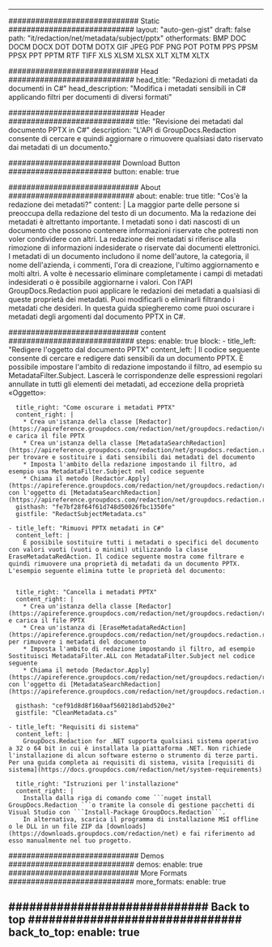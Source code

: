 
---
############################# Static ############################
layout: "auto-gen-gist" 
draft: false
path: "it/redaction/net/metadata/subject/pptx"
otherformats: BMP DOC DOCM DOCX DOT DOTM DOTX GIF JPEG PDF PNG POT POTM PPS PPSM PPSX PPT PPTM RTF TIFF XLS XLSM XLSX XLT XLTM XLTX  

############################# Head ############################
head_title: "Redazioni di metadati da documenti in C#"
head_description: "Modifica i metadati sensibili in C# applicando filtri per documenti di diversi formati"

############################# Header ############################
title: "Revisione dei metadati dal documento PPTX in C#"
description: "L'API di GroupDocs.Redaction consente di cercare e quindi aggiornare o rimuovere qualsiasi dato riservato dai metadati di un documento."

######################### Download Button #######################
button:
    enable: true

############################# About ############################
about:
    enable: true
    title: "Cos'è la redazione dei metadati?"
    content: |
        La maggior parte delle persone si preoccupa della redazione del testo di un documento. Ma la redazione dei metadati è altrettanto importante. I metadati sono i dati nascosti di un documento che possono contenere informazioni riservate che potresti non voler condividere con altri. La redazione dei metadati si riferisce alla rimozione di informazioni indesiderate o riservate dai documenti elettronici. I metadati di un documento includono il nome dell'autore, la categoria, il nome dell'azienda, i commenti, l'ora di creazione, l'ultimo aggiornamento e molti altri. A volte è necessario eliminare completamente i campi di metadati indesiderati o è possibile aggiornarne i valori. Con l'API GroupDocs.Redaction puoi applicare le redazioni dei metadati a qualsiasi di queste proprietà dei metadati. Puoi modificarli o eliminarli filtrando i metadati che desideri. In questa guida spiegheremo come puoi oscurare i metadati degli argomenti dal documento PPTX in C#.

############################# content ############################
steps:
    enable: true
    block:
    - title_left: "Redigere l'oggetto dal documento PPTX"
      content_left: |
        Il codice seguente consente di cercare e redigere dati sensibili da un documento PPTX. È possibile impostare l'ambito di redazione impostando il filtro, ad esempio su MetadataFilter.Subject. Lascerà le corrispondenze delle espressioni regolari annullate in tutti gli elementi dei metadati, ad eccezione della proprietà «Oggetto»:
        

      title_right: "Come oscurare i metadati PPTX"
      content_right: |
        * Crea un'istanza della classe [Redactor](https://apireference.groupdocs.com/redaction/net/groupdocs.redaction/redactor) e carica il file PPTX
        * Crea un'istanza della classe [MetadataSearchRedaction](https://apireference.groupdocs.com/redaction/net/groupdocs.redaction.redactions/metadatasearchredaction) per trovare e sostituire i dati sensibili dai metadati del documento
        * Imposta l'ambito della redazione impostando il filtro, ad esempio usa MetadataFilter.Subject nel codice seguente
        * Chiama il metodo [Redactor.Apply](https://apireference.groupdocs.com/redaction/net/groupdocs.redaction/redactor/methods/apply/index) con l'oggetto di [MetadataSearchRedaction](https://apireference.groupdocs.com/redaction/net/groupdocs.redaction.redactions/metadatasearchredaction)        
      gisthash: "fe7bf28f64f61d748d50026fbc1350fe"
      gistfile: "RedactSubjectMetadata.cs"

    - title_left: "Rimuovi PPTX metadati in C#"
      content_left: |
        È possibile sostituire tutti i metadati o specifici del documento con valori vuoti (vuoti o minimi) utilizzando la classe EraseMetadataRedAction. Il codice seguente mostra come filtrare e quindi rimuovere una proprietà di metadati da un documento PPTX. L'esempio seguente elimina tutte le proprietà del documento:
        
        
      title_right: "Cancella i metadati PPTX"
      content_right: |
        * Crea un'istanza della classe [Redactor](https://apireference.groupdocs.com/redaction/net/groupdocs.redaction/redactor) e carica il file PPTX
        * Crea un'istanza di [EraseMetadataRedAction](https://apireference.groupdocs.com/redaction/net/groupdocs.redaction.redactions/erasemetadataredaction) per rimuovere i metadati del documento
        * Imposta l'ambito di redazione impostando il filtro, ad esempio Sostituisci MetadataFilter.ALL con MetadataFilter.Subject nel codice seguente 
        * Chiama il metodo [Redactor.Apply](https://apireference.groupdocs.com/redaction/net/groupdocs.redaction/redactor/methods/apply/index) con l'oggetto di [MetadataSearchRedaction](https://apireference.groupdocs.com/redaction/net/groupdocs.redaction.redactions/metadatasearchredaction)
        
      gisthash: "cef91d8d8f160aaf560218d1abd520e2"
      gistfile: "CleanMetadata.cs"

    - title_left: "Requisiti di sistema"
      content_left: |
        GroupDocs.Redaction for .NET supporta qualsiasi sistema operativo a 32 o 64 bit in cui è installata la piattaforma .NET. Non richiede l'installazione di alcun software esterno o strumento di terze parti. Per una guida completa ai requisiti di sistema, visita [requisiti di sistema](https://docs.groupdocs.com/redaction/net/system-requirements)
        
      title_right: "Istruzioni per l'installazione"
      content_right: |
        Installa dalla riga di comando come ```nuget install GroupDocs.Redaction ```o tramite la console di gestione pacchetti di Visual Studio con ```Install-Package GroupDocs.Redaction```. 
        In alternativa, scarica il programma di installazione MSI offline o le DLL in un file ZIP da [downloads](https://downloads.groupdocs.com/redaction/net) e fai riferimento ad esso manualmente nel tuo progetto.

############################# Demos ############################
demos:
    enable: true
############################# More Formats ############################
more_formats:
    enable: true

############################# Back to top ###############################
back_to_top:
    enable: true
---